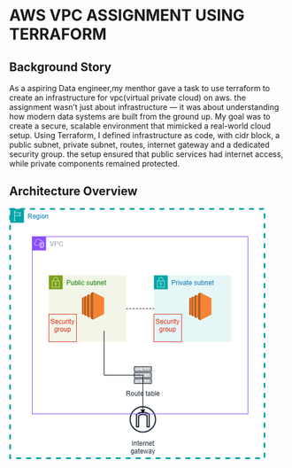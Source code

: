 # AWS VPC ASSIGNMENT USING TERRAFORM



## Background Story
As a aspiring Data engineer,my menthor gave a task to use terraform to create an infrastructure for  vpc(virtual private cloud) on aws. the assignment wasn’t just about infrastructure — it was about understanding how modern data systems are built from the ground up. My goal was to create a secure, scalable environment that mimicked a real-world cloud setup. Using Terraform, I defined infrastructure as code, with cidr block, a public subnet, private subnet, routes, internet gateway and a dedicated security group. the setup ensured that public services had internet access, while private components remained protected.


## Architecture Overview
![Image Alt](https://github.com/Chizobaeze/Terraform_Vpc_assignment/blob/28c8ab23b39266a861532320105864a751035af7/vpc_assignment.drawio%20(2).png)


